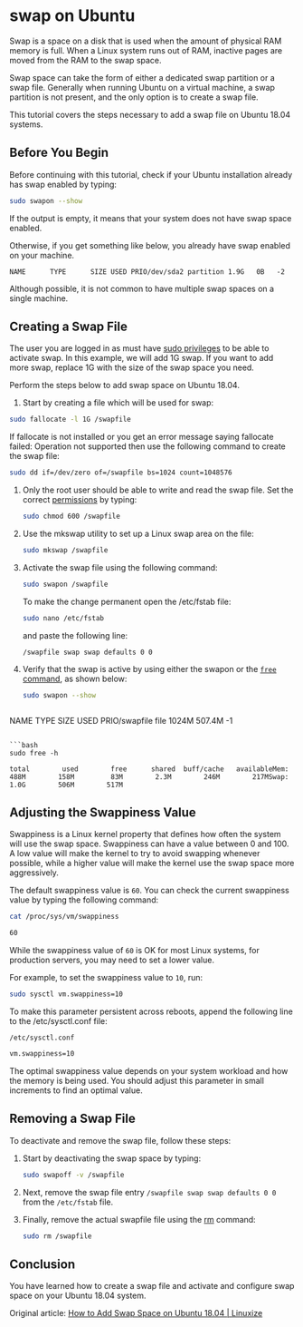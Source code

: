 # swap on Ubuntu

Swap is a space on a disk that is used when the amount of physical RAM memory is full. When a Linux system runs out of RAM, inactive pages are moved from the RAM to the swap space.

Swap space can take the form of either a dedicated swap partition or a swap file. Generally when running Ubuntu on a virtual machine, a swap partition is not present, and the only option is to create a swap file.

This tutorial covers the steps necessary to add a swap file on Ubuntu 18.04 systems.

## Before You Begin

Before continuing with this tutorial, check if your Ubuntu installation already has swap enabled by typing:

```bash
sudo swapon --show
```

If the output is empty, it means that your system does not have swap space enabled.

Otherwise, if you get something like below, you already have swap enabled on your machine.

```text
NAME      TYPE      SIZE USED PRIO/dev/sda2 partition 1.9G   0B   -2
```

Although possible, it is not common to have multiple swap spaces on a single machine.

## Creating a Swap File

The user you are logged in as must have [sudo privileges](https://linuxize.com/post/how-to-create-a-sudo-user-on-ubuntu/) to be able to activate swap. In this example, we will add 1G swap. If you want to add more swap, replace 1G with the size of the swap space you need.

Perform the steps below to add swap space on Ubuntu 18.04.

1. Start by creating a file which will be used for swap:

  ```bash
  sudo fallocate -l 1G /swapfile
  ```

  If fallocate is not installed or you get an error message saying fallocate failed: Operation not supported then use the following command to create the swap file:

  ```bash
  sudo dd if=/dev/zero of=/swapfile bs=1024 count=1048576
  ```

1. Only the root user should be able to write and read the swap file. Set the correct [permissions](https://linuxize.com/post/chmod-command-in-linux/) by typing:

   ```bash
   sudo chmod 600 /swapfile
   ```

3. Use the mkswap utility to set up a Linux swap area on the file:

   ```bash
   sudo mkswap /swapfile
   ```

4. Activate the swap file using the following command:

    ```bash
    sudo swapon /swapfile
    ```

    To make the change permanent open the /etc/fstab file:

    ```bash
    sudo nano /etc/fstab
    ```

    and paste the following line:

    ```fstab
    /swapfile swap swap defaults 0 0
    ```

1. Verify that the swap is active by using either the swapon or the [`free` command](https://linuxize.com/post/free-command-in-linux/), as shown below:

   ```bash
   sudo swapon --show
   ```

   ```text
NAME      TYPE  SIZE   USED PRIO/swapfile file 1024M 507.4M   -1
   ```
   
   ```bash
sudo free -h
   ```

   ```text
   total        used        free      shared  buff/cache   availableMem:           488M        158M         83M        2.3M        246M        217MSwap:          1.0G        506M        517M
   ```


## Adjusting the Swappiness Value

Swappiness is a Linux kernel property that defines how often the system will use the swap space. Swappiness can have a value between 0 and 100. A low value will make the kernel to try to avoid swapping whenever possible, while a higher value will make the kernel use the swap space more aggressively.

The default swappiness value is `60`. You can check the current swappiness value by typing the following command:

```bash
cat /proc/sys/vm/swappiness
```

```reStructuredText
60
```

While the swappiness value of `60` is OK for most Linux systems, for production servers, you may need to set a lower value.

For example, to set the swappiness value to `10`, run:

```bash
sudo sysctl vm.swappiness=10
```

To make this parameter persistent across reboots, append the following line to the /etc/sysctl.conf file:

`/etc/sysctl.conf`

```reStructuredText
vm.swappiness=10
```

The optimal swappiness value depends on your system workload and how the memory is being used. You should adjust this parameter in small increments to find an optimal value.

## Removing a Swap File

To deactivate and remove the swap file, follow these steps:

1. Start by deactivating the swap space by typing:

   ```bash
   sudo swapoff -v /swapfile
   ```

2. Next, remove the swap file entry `/swapfile swap swap defaults 0 0` from the `/etc/fstab` file.

3. Finally, remove the actual swapfile file using the [rm](https://linuxize.com/post/rm-command-in-linux/) command:

   ```bash
   sudo rm /swapfile
   ```

## Conclusion

You have learned how to create a swap file and activate and configure swap space on your Ubuntu 18.04 system.



Original article: [How to Add Swap Space on Ubuntu 18.04 | Linuxize](https://linuxize.com/post/how-to-add-swap-space-on-ubuntu-18-04/)

